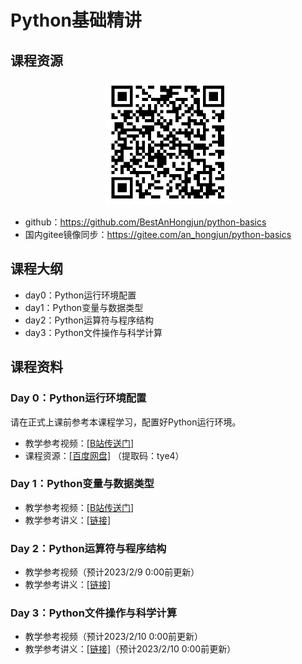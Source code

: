 # Python基础精讲
## 课程资源
<div style="text-align:center; border:greensolid1px;">
<img alt="" src="markdown/qrcode.png"  style="display:inline-block;" width="200"/>
</div>

* github：https://github.com/BestAnHongjun/python-basics
* 国内gitee镜像同步：https://gitee.com/an_hongjun/python-basics
## 课程大纲
* day0：Python运行环境配置
* day1：Python变量与数据类型
* day2：Python运算符与程序结构
* day3：Python文件操作与科学计算

## 课程资料
### Day 0：Python运行环境配置
请在正式上课前参考本课程学习，配置好Python运行环境。
* 教学参考视频：[[B站传送门]](https://www.bilibili.com/video/BV1DL4y1b7G2/?spm_id_from=333.999.0.0&vd_source=8d5b18c3e81d76ac1d81cb328e0d506b)
* 课程资源：[[百度网盘]](https://pan.baidu.com/s/1FXBCt6gtozkHHC3OaqK8JQ) （提取码：tye4）

### Day 1：Python变量与数据类型
* 教学参考视频：[[B站传送门]](https://www.bilibili.com/video/BV1b84y157dw/)
* 教学参考讲义：[[链接]](day1/)

### Day 2：Python运算符与程序结构
* 教学参考视频（预计2023/2/9 0:00前更新）
* 教学参考讲义：[[链接]](day2/)

### Day 3：Python文件操作与科学计算
* 教学参考视频（预计2023/2/10 0:00前更新）
* 教学参考讲义：[[链接]](day3/)（预计2023/2/10 0:00前更新）